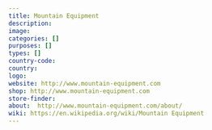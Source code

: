 ```yaml
---
title: Mountain Equipment
description:
image:
categories: []
purposes: []
types: []
country-code:
country:
logo:
website: http://www.mountain-equipment.com
shop: http://www.mountain-equipment.com
store-finder:
about:  http://www.mountain-equipment.com/about/
wiki: https://en.wikipedia.org/wiki/Mountain Equipment
---
```

